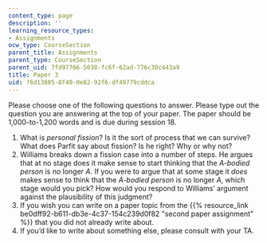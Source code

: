 ```yaml
---
content_type: page
description: ''
learning_resource_types:
- Assignments
ocw_type: CourseSection
parent_title: Assignments
parent_type: CourseSection
parent_uid: 7fd97766-5038-fc6f-62ad-776c30c443a9
title: Paper 3
uid: 76d13805-8f40-0e82-92f6-df49779cddca
---
```


Please choose one of the following questions to answer. Please type out the question you are answering at the top of your paper. The paper should be 1,000-to-1,200 words and is due during session 18.

1.  What is _personal fission_? Is it the sort of process that we can survive? What does Parfit say about fission? Is he right? Why or why not?
2.  Williams breaks down a fission case into a number of steps. He argues that at no stage does it make sense to start thinking that the _A-bodied person_ is no longer _A_. If you were to argue that at some stage it _does_ makes sense to think that the _A-bodied person_ is no longer _A_, which stage would you pick? How would you respond to Williams’ argument against the plausibility of this judgment?
3.  If you wish you can write on a paper topic from the {{% resource_link be0dff92-b611-db3e-4c37-154c239d0f82 "second paper assignment" %}} that you did not already write about.
4.  If you’d like to write about something else, please consult with your TA.